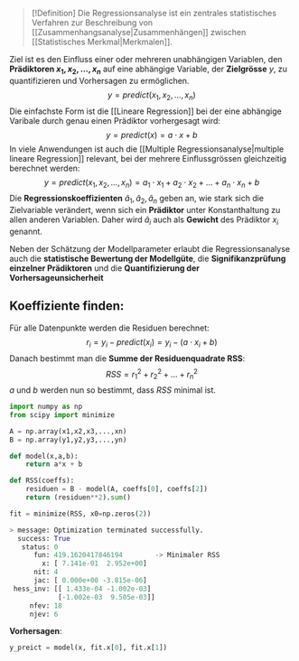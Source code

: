 >[!Definition]
>Die Regressionsanalyse ist ein zentrales statistisches Verfahren zur Beschreibung von [[Zusammenhangsanalyse|Zusammenhängen]] zwischen [[Statistisches Merkmal|Merkmalen]].
>

Ziel ist es den Einfluss einer oder mehreren unabhängigen Variablen, den **Prädiktoren $x_{1},x_{2},\dots,x_{n}$** auf eine abhängige Variable, der **Zielgrösse** $y$, zu quantifizieren und Vorhersagen zu ermöglichen.
$$
y=predict(x_{1},x_{2},\dots,x_{n})
$$
Die einfachste Form ist die [[Lineare Regression]] bei der eine abhängige Varibale durch genau einen Prädiktor vorhergesagt wird:
$$
y = predict(x) = a \cdot x+b
$$
In viele Anwendungen ist auch die [[Multiple Regressionsanalyse|multiple lineare Regression]] relevant, bei der mehrere Einflussgrössen gleichzeitig berechnet werden:
$$
y=predict(x_{1},x_{2},\dots,x_{n})=a_{1}\cdot x_{1}+a_{2}\cdot x_{2}+\dots+a_{n}\cdot x_{n}+b
$$
Die **Regressionskoeffizienten** $\hat{a}_{1},\hat{a}_{2}, \hat{a}_{n}$ geben an, wie stark sich die Zielvariable verändert, wenn sich ein **Prädiktor** unter Konstanthaltung zu allen anderen Variablen. Daher wird $\hat{a}_{i}$ auch als **Gewicht** des Prädiktor $x_{i}$ genannt.

Neben der Schätzung der Modellparameter erlaubt die Regressionsanalyse auch die **statistische Bewertung der Modellgüte**, die **Signifikanzprüfung einzelner Prädiktoren** und die **Quantifizierung der Vorhersageunsicherheit**


## Koeffiziente finden:
Für alle Datenpunkte werden die Residuen berechnet:
$$
r_{i}=y_{i}-predict(x_{i})=y_{i}-(a\cdot x_{i}+b)
$$
Danach bestimmt man die **Summe der Residuenquadrate RSS**:
$$
RSS=r_{1}^{2}+r_{2}^{2}+\dots+r_{n}^{2}
$$
$a$ und $b$ werden nun so bestimmt, dass $RSS$ minimal ist.
```python
import numpy as np
from scipy import minimize

A = np.array(x1,x2,x3,...,xn)
B = np.array(y1,y2,y3,...,yn)

def model(x,a,b):
	return a*x + b

def RSS(coeffs):
	residuen = B - model(A, coeffs[0], coeffs[2])
	return (residuen**2).sum()

fit = minimize(RSS, x0=np.zeros(2))

> message: Optimization terminated successfully.
  success: True
   status: 0
      fun: 419.1620417846194        -> Minimaler RSS
        x: [ 7.141e-01  2.952e+00]
      nit: 4
      jac: [ 0.000e+00 -3.815e-06]
 hess_inv: [[ 1.433e-04 -1.002e-03]
            [-1.002e-03  9.505e-03]]
     nfev: 18
     njev: 6
```

**Vorhersagen**:
```python
y_preict = model(x, fit.x[0], fit.x[1])
```